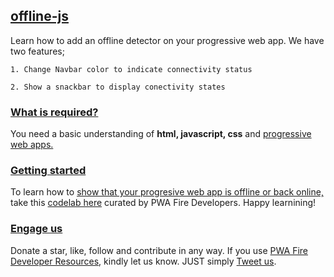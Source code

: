 ## [offline-js](https://pwafire.org/developer/codelabs/show-when-pwa-is-offline/)

Learn how to add an offline detector on your progressive web app. We have two features;

    1. Change Navbar color to indicate connectivity status
    
    2. Show a snackbar to display conectivity states
    
### [What is required?](https://pwafire.org/developer/codelabs/show-when-pwa-is-offline/)

You need a basic understanding of **html, javascript, css** and [progressive web apps.](https://pwafire.org/developer/)

### [Getting started](https://pwafire.org/developer/codelabs/show-when-pwa-is-offline/)

To learn how to [show that your progresive web app is offline or back online,](https://pwafire.org/developer/codelabs/show-when-pwa-is-offline/) take this [codelab here](https://pwafire.org/developer/codelabs/show-when-pwa-is-offline/) curated by PWA Fire Developers. Happy learnining!

### [Engage us](https://twitter.com/pwafire)
Donate a star, like, follow and contribute in any way. If you use [PWA Fire Developer Resources](https://pwafire.org/developer), kindly let us know. JUST simply [Tweet us](https://twitter.com/pwafire).
